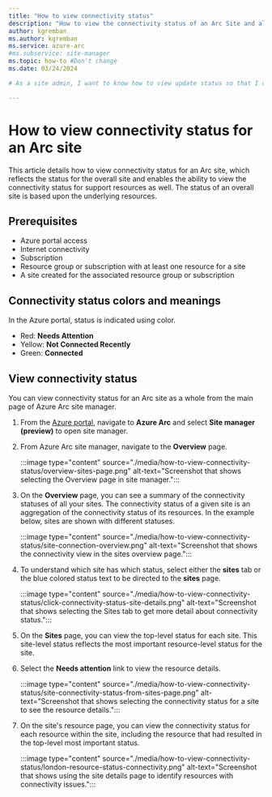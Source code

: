 ```yaml
---
title: "How to view connectivity status"
description: "How to view the connectivity status of an Arc Site and all of its managed resources through the Azure portal."
author: kgremban
ms.author: kgremban
ms.service: azure-arc
#ms.subservice: site-manager
ms.topic: how-to #Don't change
ms.date: 03/24/2024

# As a site admin, I want to know how to view update status so that I can use my site.

---
```

# How to view connectivity status for an Arc site

This article details how to view connectivity status for an Arc site, which reflects the status for the overall site and enables the ability to view the connectivity status for support resources as well. The status of an overall site is based upon the underlying resources.

## Prerequisites

* Azure portal access
* Internet connectivity
* Subscription
* Resource group or subscription with at least one resource for a site
* A site created for the associated resource group or subscription

## Connectivity status colors and meanings

In the Azure portal, status is indicated using color.

* Red: **Needs Attention**
* Yellow: **Not Connected Recently**
* Green: **Connected**

## View connectivity status

You can view connectivity status for an Arc site as a whole from the main page of Azure Arc site manager.

1. From the [Azure portal](https://portal.azure.com), navigate to **Azure Arc** and select **Site manager (preview)** to open site manager.

1. From Azure Arc site manager, navigate to the **Overview** page. 

   :::image type="content" source="./media/how-to-view-connectivity-status/overview-sites-page.png" alt-text="Screenshot that shows selecting the Overview page in site manager.":::

1. On the **Overview** page, you can see a summary of the connectivity statuses of all your sites. The connectivity status of a given site is an aggregation of the connectivity status of its resources. In the example below, sites are shown with different statuses.

   :::image type="content" source="./media/how-to-view-connectivity-status/site-connection-overview.png" alt-text="Screenshot that shows the connectivity view in the sites overview page.":::

1. To understand which site has which status, select either the **sites** tab or the blue colored status text to be directed to the **sites** page.

   :::image type="content" source="./media/how-to-view-connectivity-status/click-connectivity-status-site-details.png" alt-text="Screenshot that shows selecting the Sites tab to get more detail about connectivity status.":::

1. On the **Sites** page, you can view the top-level status for each site. This site-level status reflects the most important resource-level status for the site.

1. Select the **Needs attention** link to view the resource details.

   :::image type="content" source="./media/how-to-view-connectivity-status/site-connectivity-status-from-sites-page.png" alt-text="Screenshot that shows selecting the connectivity status for a site to see the resource details.":::

1. On the site's resource page, you can view the connectivity status for each resource within the site, including the resource that had resulted in the top-level most important status.

   :::image type="content" source="./media/how-to-view-connectivity-status/london-resource-status-connectivity.png" alt-text="Screenshot that shows using the site details page to identify resources with connectivity issues.":::
